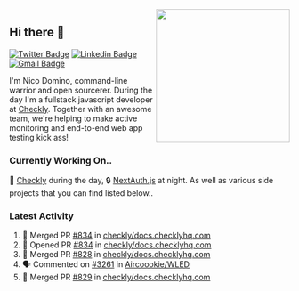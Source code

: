 <img align="right" src="https://user-images.githubusercontent.com/7415984/172472491-91b16eac-fa22-4ecf-92df-d687139fd1f9.gif" width="240" />

## Hi there 👋

[![Twitter Badge](https://img.shields.io/badge/-@ndom91-1ca0f1?style=flat-square&labelColor=1ca0f1&logo=twitter&logoColor=white&link=https://twitter.com/ndom91)](https://twitter.com/ndom91) [![Linkedin Badge](https://img.shields.io/badge/-ndom91-blue?style=flat-square&logo=Linkedin&logoColor=white&link=https://www.linkedin.com/in/ndom91/)](https://www.linkedin.com/in/ndom91/) [![Gmail Badge](https://img.shields.io/badge/-yo@ndo.dev-c14438?style=flat-square&logo=mail.ru&logoColor=white&link=mailto:yo@ndo.dev)](mailto:yo@ndo.dev)

I'm Nico Domino, command-line warrior and open sourcerer. During the day I'm a fullstack javascript developer at [Checkly](https://checklyhq.com). Together with an awesome team, we're helping to make active monitoring and end-to-end web app testing kick ass!

### Currently Working On..

🦝 [Checkly](https://checklyhq.com) during the day, 🔒 [NextAuth.js](https://github.com/nextauthjs/next-auth) at night. As well as various side projects that you can find listed below..

<!--START_SECTION_PROFILE_VIEWS:readme-info-->
<!--END_SECTION_PROFILE_VIEWS:readme-info-->

<!--START_SECTION_DAILY_COMMIT:readme-info-->
<!--END_SECTION_DAILY_COMMIT:readme-info-->

<!--START_SECTION_WEEKLY_COMMIT:readme-info-->
<!--END_SECTION_WEEKLY_COMMIT:readme-info-->

### Latest Activity

<!--START_SECTION:activity-->
1. 🎉 Merged PR [#834](https://github.com/checkly/docs.checklyhq.com/pull/834) in [checkly/docs.checklyhq.com](https://github.com/checkly/docs.checklyhq.com)
2. 💪 Opened PR [#834](https://github.com/checkly/docs.checklyhq.com/pull/834) in [checkly/docs.checklyhq.com](https://github.com/checkly/docs.checklyhq.com)
3. 🎉 Merged PR [#828](https://github.com/checkly/docs.checklyhq.com/pull/828) in [checkly/docs.checklyhq.com](https://github.com/checkly/docs.checklyhq.com)
4. 🗣 Commented on [#3261](https://github.com/Aircoookie/WLED/issues/3261) in [Aircoookie/WLED](https://github.com/Aircoookie/WLED)
5. 🎉 Merged PR [#829](https://github.com/checkly/docs.checklyhq.com/pull/829) in [checkly/docs.checklyhq.com](https://github.com/checkly/docs.checklyhq.com)
<!--END_SECTION:activity-->
